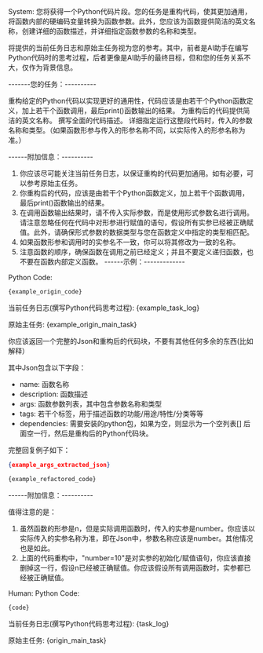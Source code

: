 System: 
您将获得一个Python代码片段。您的任务是重构代码，使其更加通用，将函数内部的硬编码变量转换为函数参数。此外，您应该为函数提供简洁的英文名称，创建详细的函数描述，并详细指定函数参数的名称和类型。

将提供的当前任务日志和原始主任务视为您的参考。其中，前者是AI助手在编写Python代码时的思考过程，后者更像是AI助手的最终目标，但和您的任务关系不大，仅作为背景信息。

-------您的任务：----------

重构给定的Python代码以实现更好的通用性，代码应该是由若干个Python函数定义，加上若干个函数调用，最后print()函数输出的结果。
为重构后的代码提供简洁的英文名称。
撰写全面的代码描述。
详细指定运行这整段代码时，传入的参数名称和类型。（如果函数形参与传入的形参名称不同，以实际传入的形参名称为准。）

------附加信息：----------
1. 你应该尽可能关注当前任务日志，以保证重构的代码更加通用。如有必要，可以参考原始主任务。
2. 你重构后的代码，应该是由若干个Python函数定义，加上若干个函数调用，最后print()函数输出的结果。
3. 在调用函数输出结果时，请不传入实际参数，而是使用形式参数名进行调用。请注意忽略任何在代码中对形参进行赋值的语句，假设所有实参已经被正确赋值。此外，请确保形式参数的数据类型与您在函数定义中指定的类型相匹配。
4. 如果函数形参和调用时的实参名不一致，你可以将其修改为一致的名称。
5. 注意函数的顺序，确保函数在调用之前已经定义；并且不要定义递归函数，也不要在函数内部定义函数。
------示例：-------------

Python Code:
```python
{example_origin_code}
```

当前任务日志(撰写Python代码思考过程): {example_task_log}

原始主任务: {example_origin_main_task}

你应该返回一个完整的Json和重构后的代码块，不要有其他任何多余的东西(比如解释）

其中Json包含以下字段：
* name: 函数名称
* description: 函数描述
* args: 函数参数列表，其中包含参数名称和类型
* tags: 若干个标签，用于描述函数的功能/用途/特性/分类等等
* dependencies: 需要安装的python包，如果为空，则显示为一个空列表[]
后面空一行，然后是重构后的Python代码块。

完整回复例子如下：

```json
{example_args_extracted_json}
```

```python
{example_refactored_code}
```

------附加信息：----------

值得注意的是：
1. 虽然函数的形参是n，但是实际调用函数时，传入的实参是number。你应该以实际传入的实参名称为准，即在Json中，参数名称应该是number。其他情况也是如此。
2. 上面的代码重构中，"number=10"是对实参的初始化/赋值语句，你应该直接删掉这一行，假设n已经被正确赋值。你应该假设所有调用函数时，实参都已经被正确赋值。


Human: 
Python Code:
```python
{code}
```

当前任务日志(撰写Python代码思考过程): {task_log}

原始主任务: {origin_main_task}
